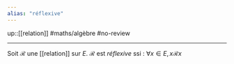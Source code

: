 ```yaml
---
alias: "réflexive"
---
```

up::[[relation]]
#maths/algèbre #no-review 

----
Soit $\mathscr R$ une [[relation]] sur $E$.
$\mathscr R$ est _réflexive_ ssi :
$\forall x\in E, x\mathscr Rx$

